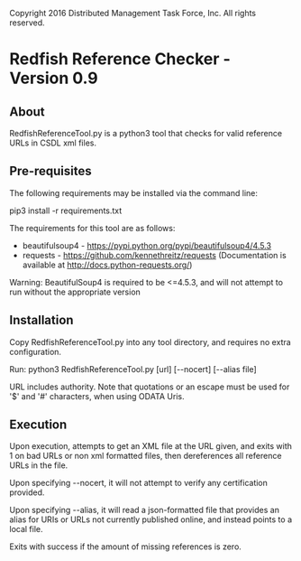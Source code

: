 Copyright 2016 Distributed Management Task Force, Inc. All rights reserved.
# Redfish Reference Checker - Version 0.9

## About
RedfishReferenceTool.py is a python3 tool that checks for valid reference URLs in CSDL xml files.
 
## Pre-requisites
The following requirements may be installed via the command line:

pip3 install -r requirements.txt

The requirements for this tool are as follows:

* beautifulsoup4  - https://pypi.python.org/pypi/beautifulsoup4/4.5.3 
* requests  - https://github.com/kennethreitz/requests (Documentation is available at http://docs.python-requests.org/)

Warning: BeautifulSoup4 is required to be <=4.5.3, and will not attempt to run without the appropriate version

## Installation
Copy RedfishReferenceTool.py into any tool directory, and requires no extra configuration.

Run: python3 RedfishReferenceTool.py [url] [--nocert] [--alias file]

URL includes authority.  Note that quotations or an escape must be used for '$' and '#' characters, when using ODATA Uris.

## Execution 
Upon execution, attempts to get an XML file at the URL given, and exits with 1
on bad URLs or non xml formatted files, then dereferences all reference URLs
in the file.

Upon specifying --nocert, it will not attempt to verify any certification provided.

Upon specifying --alias, it will read a json-formatted file that provides an alias for URIs or URLs not currently published online,
and instead points to a local file.

Exits with success if the amount of missing references is zero.

